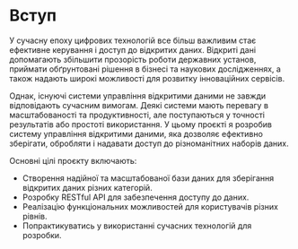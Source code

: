 # Вступ

У сучасну епоху цифрових технологій все більш важливим стає ефективне керування і доступ до відкритих 
даних. Відкриті дані допомагають збільшити прозорість роботи державних установ, приймати обґрунтовані 
рішення в бізнесі та наукових дослідженнях, а також надають широкі можливості для розвитку інноваційних
сервісів.

Однак, існуючі системи управління відкритими даними не завжди відповідають сучасним вимогам. Деякі 
системи мають перевагу в масштабованості та продуктивності, але поступаються у точності результатів 
або простоті використання. У цьому проєкті я розробив систему управління відкритими даними, яка 
дозволяє ефективно зберігати, обробляти і надавати доступ до різноманітних наборів даних.

Основні цілі проєкту включають:

- Створення надійної та масштабованої бази даних для зберігання відкритих даних різних категорій.
- Розробку RESTful API для забезпечення доступу до даних.
- Реалізацію функціональних можливостей для користувачів різних рівнів.
- Попрактикуватись у використанні сучасних технологій для розробки.